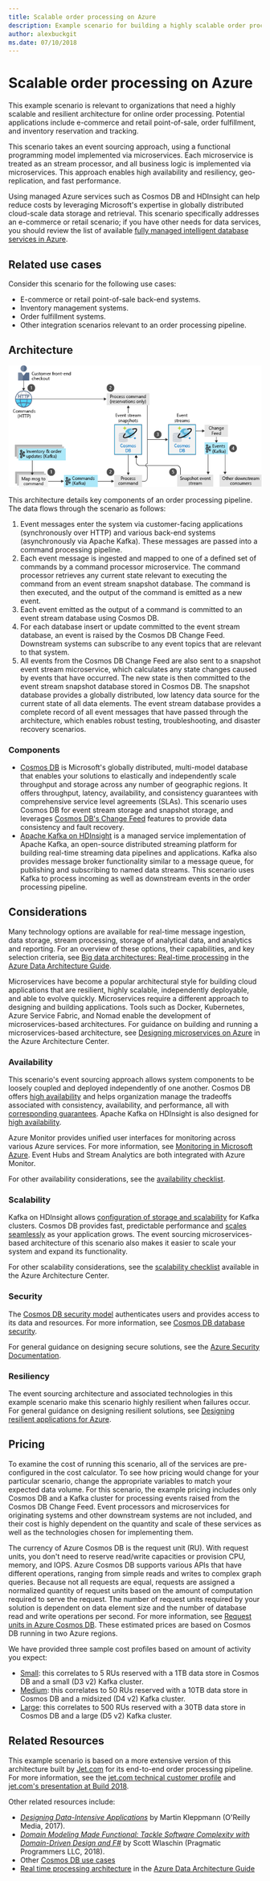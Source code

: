 ```yaml
---
title: Scalable order processing on Azure
description: Example scenario for building a highly scalable order processing pipeline using Azure Cosmos DB.
author: alexbuckgit
ms.date: 07/10/2018
---
```


# Scalable order processing on Azure

This example scenario is relevant to organizations that need a highly scalable and resilient architecture for online order processing. Potential applications include e-commerce and retail point-of-sale, order fulfillment, and inventory reservation and tracking. 

This scenario takes an event sourcing approach, using a functional programming model implemented via microservices. Each microservice is treated as an stream processor, and all business logic is implemented via microservices. This approach enables high availability and resiliency, geo-replication, and fast performance.

Using managed Azure services such as Cosmos DB and HDInsight can help reduce costs by leveraging Microsoft's expertise in globally distributed cloud-scale data storage and retrieval. This scenario specifically addresses an e-commerce or retail scenario; if you have other needs for data services, you should review the list of available [fully managed intelligent database services in Azure][product-category].

## Related use cases

Consider this scenario for the following use cases:

* E-commerce or retail point-of-sale back-end systems.
* Inventory management systems.
* Order fulfillment systems.
* Other integration scenarios relevant to an order processing pipeline.

## Architecture

![Example architecture for a scalable order processing pipeline][architecture-diagram]

This architecture details key components of an order processing pipeline. The data flows through the scenario as follows:

1. Event messages enter the system via customer-facing applications (synchronously over HTTP) and various back-end systems (asynchronously via Apache Kafka). These messages are passed into a command processing pipeline.
2. Each event message is ingested and mapped to one of a defined set of commands by a command processor microservice. The command processor retrieves any current state relevant to executing the command from an event stream snapshot database. The command is then executed, and the output of the command is emitted as a new event.
3. Each event emitted as the output of a command is committed to an event stream database using Cosmos DB.
4. For each database insert or update committed to the event stream database, an event is raised by the Cosmos DB Change Feed. Downstream systems can subscribe to any event topics that are relevant to that system.
5. All events from the Cosmos DB Change Feed are also sent to a snapshot event stream microservice, which calculates any state changes caused by events that have occurred. The new state is then committed to the event stream snapshot database stored in Cosmos DB.  The snapshot database provides a globally distributed, low latency data source for the current state of all data elements. The event stream database provides a complete record of all event messages that have passed through the architecture, which enables robust testing, troubleshooting, and disaster recovery scenarios.  

### Components

* [Cosmos DB][docs-cosmos-db] is Microsoft's globally distributed, multi-model database that enables your solutions to elastically and independently scale throughput and storage across any number of geographic regions. It offers throughput, latency, availability, and consistency guarantees with comprehensive service level agreements (SLAs). This scenario uses Cosmos DB for event stream storage and snapshot storage, and leverages [Cosmos DB's Change Feed][docs-cosmos-db-change-feed] features to provide data consistency and fault recovery. 
* [Apache Kafka on HDInsight][docs-kafka] is a managed service implementation of Apache Kafka, an open-source distributed streaming platform for building real-time streaming data pipelines and applications. Kafka also provides message broker functionality similar to a message queue, for publishing and subscribing to named data streams. This scenario uses Kafka to process incoming as well as downstream events in the order processing pipeline. 

## Considerations

Many technology options are available for real-time message ingestion, data storage, stream processing, storage of analytical data, and analytics and reporting. For an overview of these options, their capabilities, and key selection criteria, see [Big data architectures: Real-time processing](/azure/architecture/data-guide/technology-choices/real-time-ingestion) in the [Azure Data Architecture Guide](/azure/architecture/data-guide/).

Microservices have become a popular architectural style for building cloud applications that are resilient, highly scalable, independently deployable, and able to evolve quickly. Microservices require a different approach to designing and building applications. Tools such as Docker, Kubernetes, Azure Service Fabric, and Nomad enable the development of microservices-based architectures. For guidance on building and running a microservices-based architecture, see [Designing microservices on Azure](/azure/architecture/microservices/) in the Azure Architecture Center.

### Availability

This scenario's event sourcing approach allows system components to be loosely coupled and deployed independently of one another. Cosmos DB offers [high availability][docs-cosmos-db-regional-failover] and helps organization manage the tradeoffs associated with consistency, availability, and performance, all with [corresponding guarantees][docs-cosmos-db-guarantees]. Apache Kafka on HDInsight is also designed for [high availability][docs-kafka-high-availability].

Azure Monitor provides unified user interfaces for monitoring across various Azure services. For more information, see [Monitoring in Microsoft Azure](/azure/monitoring-and-diagnostics/monitoring-overview). Event Hubs and Stream Analytics are both integrated with Azure Monitor. 

For other availability considerations, see the [availability checklist][availability].

### Scalability

Kafka on HDInsight allows [configuration of storage and scalability](/azure/hdinsight/kafka/apache-kafka-scalability) for Kafka clusters. Cosmos DB provides fast, predictable performance and [scales seamlessly](/azure/cosmos-db/partition-data) as your application grows.
The event sourcing microservices-based architecture of this scenario also makes it easier to scale your system and expand its functionality.

For other scalability considerations, see the [scalability checklist][scalability] available in the Azure Architecture Center.

### Security

The [Cosmos DB security model](/azure/cosmos-db/secure-access-to-data) authenticates users and provides access to its data and resources. For more information, see [Cosmos DB database security](/en-us/azure/cosmos-db/database-security).

For general guidance on designing secure solutions, see the [Azure Security Documentation][security].

### Resiliency

The event sourcing architecture and associated technologies in this example scenario make this scenario highly resilient when failures occur. For general guidance on designing resilient solutions, see [Designing resilient applications for Azure][resiliency].

## Pricing

To examine the cost of running this scenario, all of the services are pre-configured in the cost calculator.  To see how pricing would change for your particular scenario, change the appropriate variables to match your expected data volume. For this scenario, the example pricing includes only Cosmos DB and a Kafka cluster for processing events raised from the Cosmos DB Change Feed. Event processors and microservices for originating systems and other downstream systems are not included, and their cost is highly dependent on the quantity and scale of these services as well as the technologies chosen for implementing them.

The currency of Azure Cosmos DB is the request unit (RU). With request units, you don't need to reserve read/write capacities or provision CPU, memory, and IOPS. Azure Cosmos DB supports various APIs that have different operations, ranging from simple reads and writes to complex graph queries. Because not all requests are equal, requests are assigned a normalized quantity of request units based on the amount of computation required to serve the request. The number of request units required by your solution is dependent on data element size and the number of database read and write operations per second. For more information, see [Request units in Azure Cosmos DB](/azure/cosmos-db/request-units). These estimated prices are based on Cosmos DB running in two Azure regions.

We have provided three sample cost profiles based on amount of activity you expect:

* [Small][small-pricing]: this correlates to 5 RUs reserved with a 1TB data store in Cosmos DB and a small (D3 v2) Kafka cluster.
* [Medium][medium-pricing]: this correlates to 50 RUs reserved with a 10TB data store in Cosmos DB and a midsized (D4 v2) Kafka cluster.
* [Large][large-pricing]: this correlates to 500 RUs reserved with a 30TB data store in Cosmos DB and a large (D5 v2) Kafka cluster.

## Related Resources

This example scenario is based on a more extensive version of this architecture built by [Jet.com](https://jet.com) for its end-to-end order processing pipeline. For more information, see the [jet.com technical customer profile][source-document] and [jet.com's presentation at Build 2018][source-presentation]. 

Other related resources include:
* _[Designing Data-Intensive Applications](https://dataintensive.net/)_ by Martin Kleppmann (O'Reilly Media, 2017).
* _[Domain Modeling Made Functional: Tackle Software Complexity with Domain-Driven Design and F#](https://pragprog.com/book/swdddf/domain-modeling-made-functional)_ by Scott Wlaschin (Pragmatic Programmers LLC, 2018).
* Other [Cosmos DB use cases][docs-cosmos-db-use-cases]
* [Real time processing architecture](/azure/architecture/data-guide/big-data/real-time-processing) in the [Azure Data Architecture Guide](/azure/architecture/data-guide/)

<!-- links -->
[product-category]: https://azure.microsoft.com/product-categories/databases/
[source-document]: https://customers.microsoft.com/en-us/story/jet-com-powers-innovative-e-commerce-engine-on-azure-in-less-than-12-months
[source-presentation]: https://channel9.msdn.com/events/Build/2018/BRK3602
[small-pricing]: https://azure.com/e/3d43949ffbb945a88cc0a126dc3a0e6e
[medium-pricing]: https://azure.com/e/1f1e7bf2a6ad4f7799581211f4369b9b
[large-pricing]: https://azure.com/e/75207172ece94cf6b5fb354a2252b333
[architecture-diagram]: ./images/architecture-diagram-cosmos-db.png
[docs-cosmos-db]: /azure/cosmos-db
[docs-cosmos-db-change-feed]: /azure/cosmos-db/change-feed
[docs-cosmos-db-online-backup-and-restore]: /azure/cosmos-db/online-backup-and-restore
[docs-cosmos-db-regional-failover]: /azure/cosmos-db/regional-failover
[docs-cosmos-db-guarantees]: /azure/cosmos-db/distribute-data-globally#AvailabilityGuarantees
[docs-cosmos-db-use-cases]: /azure/cosmos-db/use-cases
[docs-kafka]: /azure/hdinsight/kafka/apache-kafka-introduction
[docs-kafka-high-availability]: /azure/hdinsight/kafka/apache-kafka-high-availability
[docs-event-hubs]: /azure/event-hubs/event-hubs-what-is-event-hubs
[docs-stream-analytics]: /azure/stream-analytics/stream-analytics-introduction
[docs-blob-storage]: /azure/storage/blobs/storage-blobs-introduction
[availability]: /azure/architecture/checklist/availability
[scalability]: /azure/architecture/checklist/scalability
[resiliency]: /azure/architecture/patterns/category/resiliency/
[security]: /azure/security/
